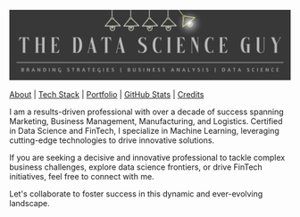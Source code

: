 <p align="center"><img src="https://raw.githubusercontent.com/Mihir-Ai-lab/The_Data_Science_Guy/main/Images/Notebook%20Header.png"></p>

[About](/about.md) | [Tech Stack](/tech-stack.md) | [Portfolio](/portfolio.md) | [GitHub Stats](/github-stats.md) | [Credits](/credits.md)

I am a results-driven professional with over a decade of success spanning Marketing, Business Management, Manufacturing, and Logistics. Certified in Data Science and FinTech, I specialize in Machine Learning, leveraging cutting-edge technologies to drive innovative solutions.

If you are seeking a decisive and innovative professional to tackle complex business challenges, explore data science frontiers, or drive FinTech initiatives, feel free to connect with me.

Let's collaborate to foster success in this dynamic and ever-evolving landscape.

